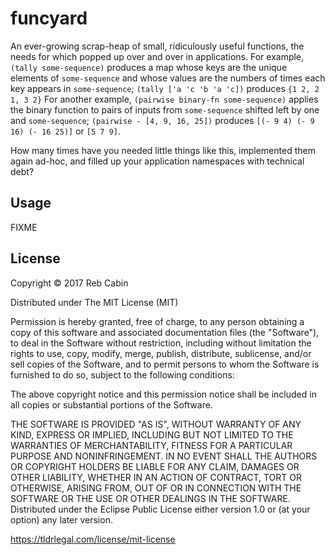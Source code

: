 # funcyard

An ever-growing scrap-heap of small, ridiculously useful functions, the needs
for which popped up over and over in applications. For example, `(tally
some-sequence)` produces a map whose keys are the unique elements of
`some-sequence` and whose values are the numbers of times each key appears in
`some-sequence`; `(tally ['a 'c 'b 'a 'c])` produces `{1 2, 2 1, 3 2}` For
another example, `(pairwise binary-fn some-sequence)` applies the binary
function to pairs of inputs from `some-sequence` shifted left by one and
`some-sequence`; `(pairwise - [4, 9, 16, 25])` produces 
`[(- 9 4) (- 9 16) (- 16 25)]` or `[5 7 9]`.

How many times have you needed little things like this, implemented them again
ad-hoc, and filled up your application namespaces with technical debt?

## Usage

FIXME

## License

Copyright © 2017 Reb Cabin

Distributed under The MIT License (MIT)

Permission is hereby granted, free of charge, to any person obtaining a copy of
this software and associated documentation files (the "Software"), to deal in
the Software without restriction, including without limitation the rights to
use, copy, modify, merge, publish, distribute, sublicense, and/or sell copies of
the Software, and to permit persons to whom the Software is furnished to do so,
subject to the following conditions:

The above copyright notice and this permission notice shall be included in all
copies or substantial portions of the Software.

THE SOFTWARE IS PROVIDED "AS IS", WITHOUT WARRANTY OF ANY KIND, EXPRESS OR
IMPLIED, INCLUDING BUT NOT LIMITED TO THE WARRANTIES OF MERCHANTABILITY, FITNESS
FOR A PARTICULAR PURPOSE AND NONINFRINGEMENT. IN NO EVENT SHALL THE AUTHORS OR
COPYRIGHT HOLDERS BE LIABLE FOR ANY CLAIM, DAMAGES OR OTHER LIABILITY, WHETHER
IN AN ACTION OF CONTRACT, TORT OR OTHERWISE, ARISING FROM, OUT OF OR IN
CONNECTION WITH THE SOFTWARE OR THE USE OR OTHER DEALINGS IN THE SOFTWARE.
Distributed under the Eclipse Public License either version 1.0 or (at your
option) any later version.

https://tldrlegal.com/license/mit-license
